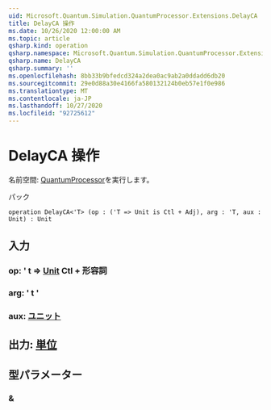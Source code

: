 ```yaml
---
uid: Microsoft.Quantum.Simulation.QuantumProcessor.Extensions.DelayCA
title: DelayCA 操作
ms.date: 10/26/2020 12:00:00 AM
ms.topic: article
qsharp.kind: operation
qsharp.namespace: Microsoft.Quantum.Simulation.QuantumProcessor.Extensions
qsharp.name: DelayCA
qsharp.summary: ''
ms.openlocfilehash: 8bb33b9bfedcd324a2dea0ac9ab2a0ddadd6db20
ms.sourcegitcommit: 29e0d88a30e4166fa580132124b0eb57e1f0e986
ms.translationtype: MT
ms.contentlocale: ja-JP
ms.lasthandoff: 10/27/2020
ms.locfileid: "92725612"
---
```

# <a name="delayca-operation"></a>DelayCA 操作

名前空間: [QuantumProcessor](xref:Microsoft.Quantum.Simulation.QuantumProcessor.Extensions)を実行します。

パック [](https://nuget.org/packages/)




```qsharp
operation DelayCA<'T> (op : ('T => Unit is Ctl + Adj), arg : 'T, aux : Unit) : Unit
```


## <a name="input"></a>入力

### <a name="op--t--unit-ctl--adj"></a>op: ' t => [Unit](xref:microsoft.quantum.lang-ref.unit) Ctl + 形容詞




### <a name="arg--t"></a>arg: ' t '




### <a name="aux--unit"></a>aux: [ユニット](xref:microsoft.quantum.lang-ref.unit)





## <a name="output--unit"></a>出力: [単位](xref:microsoft.quantum.lang-ref.unit)



## <a name="type-parameters"></a>型パラメーター

### <a name="t"></a>&

